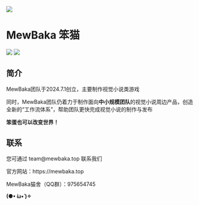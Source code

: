 <picture>
<source media="(prefers-color-scheme: dark)" srcset="https://s3.bmp.ovh/imgs/2025/02/12/bca83e672439000a.png">
<img src="https://s3.bmp.ovh/imgs/2025/02/12/4cf980fe05dda385.png">
</picture>
<h1>MewBaka 笨猫</h1>
<a href="https://space.bilibili.com/3546731419535895"><img src="https://img.shields.io/badge/关注我们的BiliBili-white?logo=bilibili"></a>
<a href="https://mewbakateam.itch.io"><img src="https://img.shields.io/badge/我们的itch.io-white?logo=itch.io"></a>
<h2>简介</h2>
<p>MewBaka团队于2024.7.1创立，主要制作视觉小说类游戏</p>
<p>同时，MewBaka团队仍着力于制作面向<b>中小规模团队</b>的视觉小说周边产品，创造全新的“工作流体系”，帮助团队更快完成视觉小说的制作与发布</p>
<b>笨蛋也可以改变世界！</b>
<h2>联系</h2>
<p>您可通过 team@mewbaka.top 联系我们</p>
<p>官方网站：https://mewbaka.top</p>
<p>MewBaka猫舍（QQ群）：975654745</p>
<b>(●• ̀ω•́ )✧</b>
